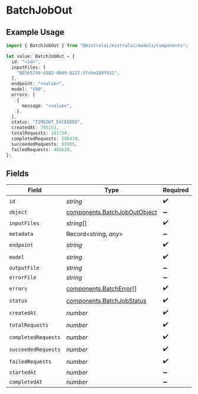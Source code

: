# BatchJobOut

## Example Usage

```typescript
import { BatchJobOut } from "@mistralai/mistralai/models/components";

let value: BatchJobOut = {
  id: "<id>",
  inputFiles: [
    "80365749-d182-4b69-8227-5fcbe189f431",
  ],
  endpoint: "<value>",
  model: "V90",
  errors: [
    {
      message: "<value>",
    },
  ],
  status: "TIMEOUT_EXCEEDED",
  createdAt: 785153,
  totalRequests: 281730,
  completedRequests: 586410,
  succeededRequests: 63955,
  failedRequests: 485628,
};
```

## Fields

| Field                                                                        | Type                                                                         | Required                                                                     | Description                                                                  |
| ---------------------------------------------------------------------------- | ---------------------------------------------------------------------------- | ---------------------------------------------------------------------------- | ---------------------------------------------------------------------------- |
| `id`                                                                         | *string*                                                                     | :heavy_check_mark:                                                           | N/A                                                                          |
| `object`                                                                     | [components.BatchJobOutObject](../../models/components/batchjoboutobject.md) | :heavy_minus_sign:                                                           | N/A                                                                          |
| `inputFiles`                                                                 | *string*[]                                                                   | :heavy_check_mark:                                                           | N/A                                                                          |
| `metadata`                                                                   | Record<string, *any*>                                                        | :heavy_minus_sign:                                                           | N/A                                                                          |
| `endpoint`                                                                   | *string*                                                                     | :heavy_check_mark:                                                           | N/A                                                                          |
| `model`                                                                      | *string*                                                                     | :heavy_check_mark:                                                           | N/A                                                                          |
| `outputFile`                                                                 | *string*                                                                     | :heavy_minus_sign:                                                           | N/A                                                                          |
| `errorFile`                                                                  | *string*                                                                     | :heavy_minus_sign:                                                           | N/A                                                                          |
| `errors`                                                                     | [components.BatchError](../../models/components/batcherror.md)[]             | :heavy_check_mark:                                                           | N/A                                                                          |
| `status`                                                                     | [components.BatchJobStatus](../../models/components/batchjobstatus.md)       | :heavy_check_mark:                                                           | N/A                                                                          |
| `createdAt`                                                                  | *number*                                                                     | :heavy_check_mark:                                                           | N/A                                                                          |
| `totalRequests`                                                              | *number*                                                                     | :heavy_check_mark:                                                           | N/A                                                                          |
| `completedRequests`                                                          | *number*                                                                     | :heavy_check_mark:                                                           | N/A                                                                          |
| `succeededRequests`                                                          | *number*                                                                     | :heavy_check_mark:                                                           | N/A                                                                          |
| `failedRequests`                                                             | *number*                                                                     | :heavy_check_mark:                                                           | N/A                                                                          |
| `startedAt`                                                                  | *number*                                                                     | :heavy_minus_sign:                                                           | N/A                                                                          |
| `completedAt`                                                                | *number*                                                                     | :heavy_minus_sign:                                                           | N/A                                                                          |